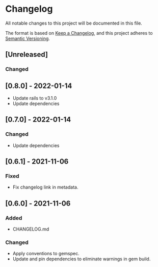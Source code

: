 # Changelog

All notable changes to this project will be documented in this file.

The format is based on [Keep a Changelog](https://keepachangelog.com/en/1.0.0/),
and this project adheres to [Semantic Versioning](https://semver.org/spec/v2.0.0.html).

## [Unreleased]

### Changed

## [0.8.0] - 2022-01-14

* Update rails to v3.1.0
* Update dependencies

## [0.7.0] - 2022-01-14

### Changed

* Update dependencies

## [0.6.1] - 2021-11-06

### Fixed

* Fix changelog link in metadata.

## [0.6.0] - 2021-11-06

### Added

* CHANGELOG.md

### Changed

* Apply conventions to gemspec.
* Update and pin dependencies to eliminate warnings in gem build.

